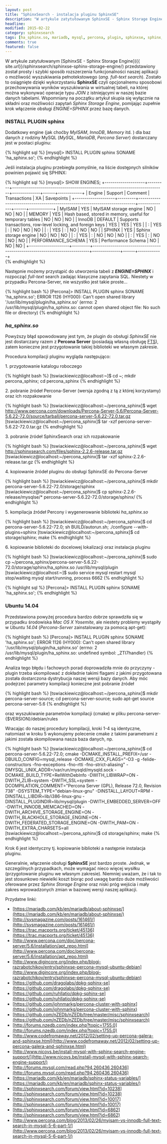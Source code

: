 ```yaml
---
layout: post
title: "SphinxSearch - instalacja pluginu SphinxSE"
description: "W artykule zatytułowanym SphinxSE - Sphinx Storage Engine przedstawiony został prosty i szybki sposób rozszerzenia funkcjonalności naszej aplikacji o możliwość wyszukiwania pełnotekstowego (ang. full-text search). Zostało to osiągnięte dzięki wykorzystaniu SphinxSE czyli opcjonalnemu sposobowi..."
headline: 
modified: 2015-02-22
category: sphinxsearch
tags: [ha_sphinx.so, mariadb, mysql, percona, plugin, sphinxse, sphinx, sphinxsearch]
comments: true
featured: false
---
```


W artykule zatytułowanym [SphinxSE - Sphinx Storage Engine]({{ site.url}}/sphinxsearch/sphinxse-sphinx-storage-engine/) przedstawiony został prosty i szybki sposób rozszerzenia funkcjonalności naszej aplikacji o możliwość wyszukiwania pełnotekstowego (*ang. full-text search*). Zostało to osiągnięte dzięki wykorzystaniu **SphinxSE** czyli opcjonalnemu sposobowi przechowywania wyników wyszukiwania w wirtualnej tabeli, na której można wykonywać operacje typu *JOIN* z istniejącymi w naszej bazie danych tabelami. Wspomniany na początku artykuł skupia się wyłącznie na składni oraz możliwości zapytań *Sphinx Storage Engine*, pomijając zupełnie krok włączenie obsługi *ENGINE=SPHINX* przez bazę danych.

### INSTALL PLUGIN sphinx

Dodatkowy engine (jak choćby *MyISAM*, *InnoDB*, *Memory* itd. ) dla baz danych z rodziny MySQL (*MySQL*, *MariaDB*, *Percona Server*) dostarczany jest w postaci pluginu:

{% highlight sql %}
[mysql]> INSTALL PLUGIN sphinx SONAME 'ha_sphinx.so';
{% endhighlight %}

Jeśli instalacja pluginu przebiegła pomyślnie, na liście dostępnych silników powinien pojawić się SPHINX:

{% highlight sql %}
[mysql]> SHOW ENGINES;
+--------------------+---------+----------------------------------------------------------------------------+--------------+------+------------+
| Engine             | Support | Comment                                                                    | Transactions | XA   | Savepoints |
+--------------------+---------+----------------------------------------------------------------------------+--------------+------+------------+
| MyISAM             | YES     | MyISAM storage engine                                                      | NO           | NO   | NO         |
| MEMORY             | YES     | Hash based, stored in memory, useful for temporary tables                  | NO           | NO   | NO         |
| InnoDB             | DEFAULT | Supports transactions, row-level locking, and foreign keys                 | YES          | YES  | YES        |
| :                  | YES     | :                                                                          | NO           | NO   | NO         |
| :                  | YES     | :                                                                          | NO           | NO   | NO         |
| SPHINX             | YES     | Sphinx storage engine                                                      | NO           | NO   | NO         |
| :                  | YES     | :                                                                          | NO           | NO   | NO         |
| :                  | YES     | :                                                                          | NO           | NO   | NO         |
| PERFORMANCE_SCHEMA | YES     | Performance Schema                                                         | NO           | NO   | NO         |
+--------------------+---------+----------------------------------------------------------------------------+--------------+------+------------+  
{% endhighlight %}

Następnie możemy przystąpić do utworzenia tabeli z ***ENGINE=SPHINX*** i rozpocząć *full-text* search zadając klasyczne zapytania SQL. Niestety w przypadku Percona-Server, nie wszystko jest takie proste...

{% highlight bash %}
[Percona]> INSTALL PLUGIN sphinx SONAME 'ha_sphinx.so';
ERROR 1126 (HY000): Can't open shared library '/usr/lib/mysql/plugin/ha_sphinx.so' (errno: 2 /usr/lib/mysql/plugin/ha_sphinx.so: cannot open shared object file: No such file or directory) 
{% endhighlight %}

### *ha_sphinx.so*

Powyższy błąd spowodowany jest tym, że plugin do obsługi *SphinxSE* nie jest dostarczany razem z **Percona Server** (posiadają własną obsługę [FTS](http://www.percona.com/blog/2013/02/26/myisam-vs-innodb-full-text-search-in-mysql-5-6-part-1/])), zatem konieczne jest przygotowanie takiej biblioteki we własnym zakresie.

Procedura kompilacji pluginu wygląda następująco:

&#49;. przygotowanie katalogu roboczego

{% highlight bash %}
[tswiackiewicz@localhost:~]$ cd ~; mkdir percona_sphinx; cd percona_sphinx
{% endhighlight %}

&#50;. pobranie źródeł Percona-Server (wersja zgodną z tą z której korzystamy) oraz ich rozpakowanie

{% highlight bash %}
[tswiackiewicz@localhost:~/percona_sphinx]$ wget http://www.percona.com/downloads/Percona-Server-5.6/Percona-Server-5.6.22-72.0/source/tarball/percona-server-5.6.22-72.0.tar.gz
[tswiackiewicz@localhost:~/percona_sphinx]$ tar -xzf percona-server-5.6.22-72.0.tar.gz
{% endhighlight %}

&#51;. pobranie źródeł SphinxSearch oraz ich rozpakowanie

{% highlight bash %}
[tswiackiewicz@localhost:~/percona_sphinx]$ wget http://sphinxsearch.com/files/sphinx-2.2.6-release.tar.gz
[tswiackiewicz@localhost:~/percona_sphinx]$ tar -xzf sphinx-2.2.6-release.tar.gz
{% endhighlight %}

&#52;. kopiowanie źródeł pluginu do obsługi SphinxSE do Percona-Server

{% highlight bash %}
[tswiackiewicz@localhost:~/percona_sphinx]$ mkdir percona-server-5.6.22-72.0/storage/sphinx
[tswiackiewicz@localhost:~/percona_sphinx]$ cp sphinx-2.2.6-release/mysqlse/* percona-server-5.6.22-72.0/storage/sphinx/
{% endhighlight %}

&#53;. kompilacja źródeł Percony i wygenerowanie biblioteki *ha_sphinx.so*

{% highlight bash %}
[tswiackiewicz@localhost:~/percona_sphinx]$ cd percona-server-5.6.22-72.0; sh BUILD/autorun.sh; ./configure --with-plugins=sphinx
[tswiackiewicz@localhost:~/percona_sphinx]$ cd storage/sphinx; make
{% endhighlight %}

&#54;. kopiowanie biblioteki do docelowej lokalizacji oraz instalacja pluginu

{% highlight bash %}
[tswiackiewicz@localhost:~/percona_sphinx]$ sudo cp ~/percona_sphinx/percona-server-5.6.22-72.0/storage/sphinx/ha_sphinx.so /usr/lib/mysql/plugin
[tswiackiewicz@localhost:~]$ sudo service mysql restart
mysql stop/waiting
mysql start/running, process 6662
{% endhighlight %}

{% highlight sql %}
[Percona]> INSTALL PLUGIN sphinx SONAME 'ha_sphinx.so';
{% endhighlight %}

### Ubuntu 14.04

Przedstawiona powyżej procedura bardzo dobrze sprawdziła się w przypadku środowiska *Mac OS X Yosemite*, ale niestety problemy wystąpiły w *Ubuntu 14.04* (*Percona-Server* zainstalowany za pomocą apt-get):

{% highlight bash %}
[Percona]> INSTALL PLUGIN sphinx SONAME 'ha_sphinx.so';
ERROR 1126 (HY000): Can't open shared library '/usr/lib/mysql/plugin/ha_sphinx.so' (errno: 2 /usr/lib/mysql/plugin/ha_sphinx.so: undefined symbol: _ZTI7handler)
{% endhighlight %}

Analiza tego błędu i fachowych porad doprowadziła mnie do przyczyny - plugin trzeba skompilować z dokładnie takimi flagami z jakimi przygotowana została dostarczona dystrybucja naszej wersji bazy danych. Aby móc podejrzeć parametry kompilacji konieczne jest pobranie źródeł

{% highlight bash %}
[tswiackiewicz@localhost:~/percona_sphinx]$ mkdir percona-server-source; cd percona-server-source; sudo apt-get source percona-server-5.6
{% endhighlight %}

oraz wyszukiwanie parametrów kompilacji (cmake) w pliku percona-server-{$VERSION}/debian/rules

Wracając do naszej procedury kompilacji, kroki 1-4 są identyczne, natomiast w kroku 5 wykonujemy polecenie cmake z takimi parametrami z jakimi została skompilowana nasza baza danych, np.

{% highlight bash %}
[tswiackiewicz@localhost:~/percona_sphinx]$ cd percona-server-5.6.22-72.0; cmake -DCMAKE_INSTALL_PREFIX=/usr -DBUILD_CONFIG=mysql_release -DCMAKE_CXX_FLAGS="-O3 -g -felide-constructors -fno-exceptions -fno-rtti -fno-strict-aliasing" -DMYSQL_UNIX_ADDR=/var/run/mysqld/mysqld.sock -DCMAKE_BUILD_TYPE=RelWithDebInfo -DWITH_LIBWRAP=ON -DWITH_ZLIB=system -DWITH_SSL=system -DCOMPILATION_COMMENT="Percona Server (GPL), Release 72.0, Revision 738" -DSYSTEM_TYPE="debian-linux-gnu" -DINSTALL_LAYOUT=RPM -DINSTALL_LIBDIR=lib/i386-linux-gnu -DINSTALL_PLUGINDIR=lib/mysql/plugin -DWITH_EMBEDDED_SERVER=OFF -DWITH_INNODB_MEMCACHED=ON -DWITH_ARCHIVE_STORAGE_ENGINE=ON -DWITH_BLACKHOLE_STORAGE_ENGINE=ON -DWITH_FEDERATED_STORAGE_ENGINE=ON -DWITH_PAM=ON -DWITH_EXTRA_CHARSETS=all
[tswiackiewicz@localhost:~/percona_sphinx]$ cd storage/sphinx; make
{% endhighlight %}

Krok 6 jest identyczny tj. kopiowanie biblioteki a następnie instalacja pluginu.

Generalnie, włączenie obsługi **SphinxSE** jest bardzo proste. Jednak, w szczególnych przypadkach, może wymagać nieco więcej wysiłku (przygotowanie pluginu we własnym zakresie). Niemniej uważam, że i tak to jest stosunkowo niewielki koszt biorąc pod uwagę bardzo duże możliwości oferowane przez *Sphinx Storage Engine* oraz niski próg wejścia i mały zakres wprowadzonych zmian w bazowej wersji naszej aplikacji.

Przydatne linki:

* [https://mariadb.com/kb/en/mariadb/about-sphinxse/](https://mariadb.com/kb/en/mariadb/about-sphinxse/)
* [http://sysmagazine.com/posts/161461/](http://sysmagazine.com/posts/161461/)
* [https://trac.macports.org/ticket/45136](https://trac.macports.org/ticket/45136)
* [http://www.percona.com/doc/percona-server/5.6/installation/apt_repo.html](http://www.percona.com/doc/percona-server/5.6/installation/apt_repo.html)
* [http://www.digincore.org/index.php/blogi-razrabotchikov/entry/sphinxse-percona-mysql-ubuntu-debian](http://www.digincore.org/index.php/blogi-razrabotchikov/entry/sphinxse-percona-mysql-ubuntu-debian)
* [https://github.com/dragolabs/dpkg-sphinx-se](https://github.com/dragolabs/dpkg-sphinx-se)
* [https://github.com/ruhllatio/dpkg-sphinx-se](https://github.com/ruhllatio/dpkg-sphinx-se)
* [https://github.com/johnmarkg/percona-cluster-with-sphinx](https://github.com/johnmarkg/percona-cluster-with-sphinx)
* [https://github.com/nZEDb/nZEDb/tree/master/misc/sphinxsearch](https://github.com/nZEDb/nZEDb/tree/master/misc/sphinxsearch)
* [http://forums.nzedb.com/index.php?topic=1755.0](http://forums.nzedb.com/index.php?topic=1755.0)
* [http://www.codefromaway.net/2012/02/setting-up-percona-galera-and-sphinxse.html](http://www.codefromaway.net/2012/02/setting-up-percona-galera-and-sphinxse.html)
* [http://www.nicovs.be/install-mysql-with-sphinx-search-engine-support/](http://www.nicovs.be/install-mysql-with-sphinx-search-engine-support/)
* [http://forums.mysql.com/read.php?94,260436,260436](http://forums.mysql.com/read.php?94,260436,260436)
* [https://mariadb.com/kb/en/mariadb/sphinx-status-variables/](https://mariadb.com/kb/en/mariadb/sphinx-status-variables/)
* [http://sphinxsearch.com/forum/view.html?id=10238](http://sphinxsearch.com/forum/view.html?id=10238)
* [http://sphinxsearch.com/forum/view.html?id=10017](http://sphinxsearch.com/forum/view.html?id=10017)
* [http://sphinxsearch.com/forum/view.html?id=6862](http://sphinxsearch.com/forum/view.html?id=6862)
* [http://www.percona.com/blog/2013/02/26/myisam-vs-innodb-full-text-search-in-mysql-5-6-part-1/](http://www.percona.com/blog/2013/02/26/myisam-vs-innodb-full-text-search-in-mysql-5-6-part-1/)

